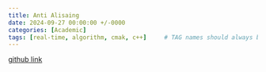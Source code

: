 ```yaml
---
title: Anti Alisaing
date: 2024-09-27 00:00:00 +/-0000
categories: [Academic]
tags: [real-time, algorithm, cmak, c++]     # TAG names should always be lowercase
---
```


[github link](https://github.com/MomentaryRainY/RTDenosier)

